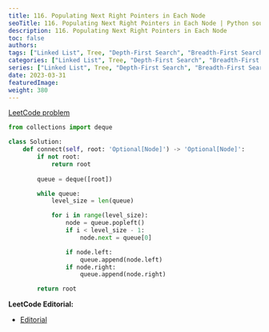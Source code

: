 ```yaml
---
title: 116. Populating Next Right Pointers in Each Node
seoTitle: 116. Populating Next Right Pointers in Each Node | Python soulution and explanation
description: 116. Populating Next Right Pointers in Each Node
toc: false
authors:
tags: ["Linked List", Tree, "Depth-First Search", "Breadth-First Search", "Binary Tree"]
categories: ["Linked List", Tree, "Depth-First Search", "Breadth-First Search", "Binary Tree"]
series: ["Linked List", Tree, "Depth-First Search", "Breadth-First Search", "Binary Tree"]
date: 2023-03-31
featuredImage:
weight: 380
---
```


[LeetCode problem](https://leetcode.com/problems/populating-next-right-pointers-in-each-node/)

```python
from collections import deque

class Solution:
    def connect(self, root: 'Optional[Node]') -> 'Optional[Node]':
        if not root:
            return root
        
        queue = deque([root])

        while queue:
            level_size = len(queue)

            for i in range(level_size):
                node = queue.popleft()
                if i < level_size - 1:
                    node.next = queue[0]

                if node.left:
                    queue.append(node.left)
                if node.right:
                    queue.append(node.right)

        return root
```

**LeetCode Editorial:**

- [Editorial](https://leetcode.com/problems/best-time-to-buy-and-sell-stock-ii/editorial/)
